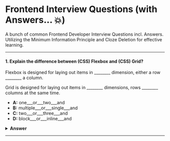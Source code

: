 # Frontend Interview Questions (with Answers... :boom:)

A bunch of common Frontend Developer Interview Questions incl. Answers. Utilizing the Minimum Information Principle and Cloze Deletion for effective learning. 

---

#### 1. Explain the difference between (CSS) Flexbox and (CSS) Grid?

Flexbox is designed for laying out items in ________ dimension, either a row ________ a column. 

Grid is designed for laying out items in ________ dimensions, rows ________ columns at the same time.

- **A:** one___or___two___and
- **B:** multiple___or___single___and
- **C:** two___or___three___and
- **D:** block___or___inline___and

<details><summary><b>Answer</b></summary>
<p>

#### Answer: A

</p>
</details>

---
